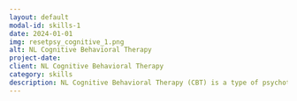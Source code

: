 ```yaml
---
layout: default
modal-id: skills-1
date: 2024-01-01
img: resetpsy_cognitive_1.png
alt: NL Cognitive Behavioral Therapy
project-date: 
client: NL Cognitive Behavioral Therapy
category: skills
description: NL Cognitive Behavioral Therapy (CBT) is a type of psychotherapy that focuses on the interconnectedness of thoughts, feelings, and behaviors. It helps individuals identify and modify negative or unhelpful thought patterns and behaviors that contribute 1  to emotional distress or mental health challenges. As a psychologist, I adhere to best practices in CBT by utilizing evidence-based techniques and strategies to help clients develop coping skills and achieve their therapeutic goals. I provide a supportive and collaborative environment where clients can explore their thoughts and feelings, challenge negative thinking, and learn practical strategies for managing their challenges. My approach is tailored to each client's individual needs and goals, ensuring that they receive the most effective and relevant treatment possible.
---
```

